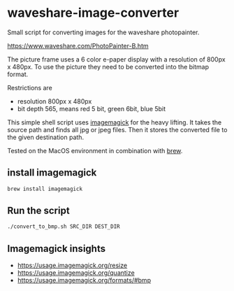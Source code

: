 # waveshare-image-converter
Small script for converting images for the waveshare photopainter.

https://www.waveshare.com/PhotoPainter-B.htm

The picture frame uses a 6 color e-paper display with a resolution of 800px x 480px. To use the picture they need to be converted into the bitmap format.

Restrictions are
- resolution 800px x 480px
- bit depth 565, means red 5 bit, green 6bit, blue 5bit

This simple shell script uses [imagemagick](www.imagemagick.org) for the heavy lifting. It takes the source path and finds all jpg or jpeg files. Then it stores the converted file to the given destination path.

Tested on the MacOS environment in combination with [brew](https://brew.sh).

## install imagemagick
```bash
brew install imagemagick
````

## Run the script
```bash
./convert_to_bmp.sh SRC_DIR DEST_DIR
```

## Imagemagick insights

- https://usage.imagemagick.org/resize
- https://usage.imagemagick.org/quantize
- https://usage.imagemagick.org/formats/#bmp
